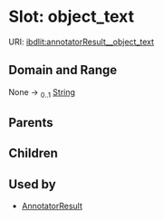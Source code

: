 
# Slot: object_text




URI: [ibdlit:annotatorResult__object_text](http://w3id.org/ontogpt/ibd_literature/annotatorResult__object_text)


## Domain and Range

None &#8594;  <sub>0..1</sub> [String](types/String.md)

## Parents


## Children


## Used by

 * [AnnotatorResult](AnnotatorResult.md)
